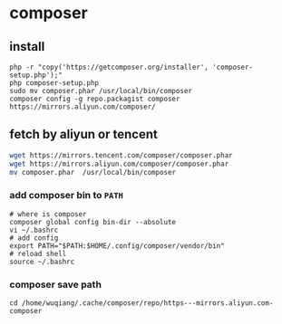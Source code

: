 # composer 

## install

```
php -r "copy('https://getcomposer.org/installer', 'composer-setup.php');"
php composer-setup.php
sudo mv composer.phar /usr/local/bin/composer
composer config -g repo.packagist composer https://mirrors.aliyun.com/composer/
```

## fetch by aliyun or tencent

```sh
wget https://mirrors.tencent.com/composer/composer.phar
wget https://mirrors.aliyun.com/composer/composer.phar
mv composer.phar  /usr/local/bin/composer
```


### add composer bin to `PATH`

```
# where is composer
composer global config bin-dir --absolute
vi ~/.bashrc
# add config
export PATH="$PATH:$HOME/.config/composer/vendor/bin"
# reload shell
source ~/.bashrc
```

### composer save path

```
cd /home/wuqiang/.cache/composer/repo/https---mirrors.aliyun.com-composer
```

